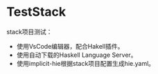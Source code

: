 # TestStack

stack项目测试：
- 使用VsCode编辑器，配合Hakell插件。
- 使用自动下载的Haskell Language Server。
- 使用implicit-hie根据stack项目配置生成hie.yaml。